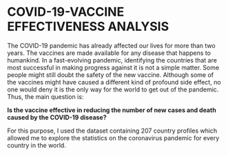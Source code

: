 # COVID-19-VACCINE EFFECTIVENESS ANALYSIS


The COVID-19 pandemic has already affected our lives for more than two years. The vaccines are made available for any disease that happens to humankind. In a fast-evolving pandemic, identifying the countries that are most successful in making progress against it is not a simple matter. Some people might still doubt the safety of the new vaccine. Although some of the vaccines might have caused a different kind of profound side effect, no one would deny it is the only way for the world to get out of the pandemic. Thus, the main question is:

<b> Is the vaccine effective in reducing the number of new cases and death caused by the COVID-19 disease?</b>


For this purpose, I used the dataset containing 207 country profiles which allowed me to explore the statistics on the coronavirus pandemic for every country in the world.
